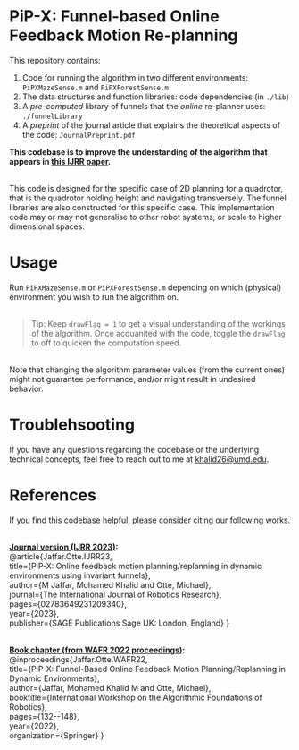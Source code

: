 # PiP-X: Funnel-based Online Feedback Motion Re-planning

This repository contains: <br />
1. Code for running the algorithm in two different environments: `PiPXMazeSense.m` and `PiPXForestSense.m` <br />
2. The data structures and function libraries: code dependencies (in `./lib`)  <br /> 
3. A _pre-computed_ library of funnels that the _online_ re-planner uses: `./funnelLibrary` <br />
4. A _preprint_ of the journal article that explains the theoretical aspects of the code: `JournalPreprint.pdf` <br />

**This codebase is to improve the understanding of the algorithm that appears in [this IJRR paper](https://journals.sagepub.com/doi/abs/10.1177/02783649231209340).**

<br /> This code is designed for the specific case of 2D planning for a quadrotor, that is the quadrotor holding height and navigating transversely. The funnel libraries are also constructed for this specific case. This implementation code may or may not generalise to other robot systems, or scale to higher dimensional spaces. 

# Usage
Run `PiPXMazeSense.m` or `PiPXForestSense.m` depending on which (physical) environment you wish to run the algorithm on. <br /> <br />

> Tip: Keep `drawFlag = 1` to get a visual understanding of the workings of the algorithm. Once acquanited with the code, toggle the `drawFlag` to off to quicken the computation speed. 

<br /> Note that changing the algorithm parameter values (from the current ones) might not guarantee performance, and/or might result in undesired behavior.

# Troublehsooting
If you have any questions regarding the codebase or the underlying technical concepts, feel free to reach out to me at khalid26@umd.edu.

# References
If you find this codebase helpful, please consider citing our following works. <br /> <br />

**<ins>Journal version (IJRR 2023)</ins>:** <br />
@article{Jaffar.Otte.IJRR23, <br />
  title={PiP-X: Online feedback motion planning/replanning in dynamic environments using invariant funnels}, <br />
  author={M Jaffar, Mohamed Khalid and Otte, Michael}, <br />
  journal={The International Journal of Robotics Research}, <br />
  pages={02783649231209340}, <br />
  year={2023}, <br />
  publisher={SAGE Publications Sage UK: London, England} } <br /> <br />

**<ins>Book chapter (from WAFR 2022 proceedings)</ins>:** <br />
@inproceedings{Jaffar.Otte.WAFR22, <br />
  title={PiP-X: Funnel-Based Online Feedback Motion Planning/Replanning in Dynamic Environments}, <br />
  author={Jaffar, Mohamed Khalid M and Otte, Michael}, <br />
  booktitle={International Workshop on the Algorithmic Foundations of Robotics}, <br />
  pages={132--148}, <br />
  year={2022}, <br />
  organization={Springer} }
